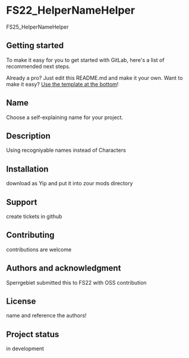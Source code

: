 # FS22_HelperNameHelper

FS25_HelperNameHelper

## Getting started

To make it easy for you to get started with GitLab, here's a list of recommended next steps.

Already a pro? Just edit this README.md and make it your own. Want to make it easy? [Use the template at the bottom](#editing-this-readme)!

## Name
Choose a self-explaining name for your project.

## Description
Using recogniyable names instead of Characters

## Installation
download as Yip and put it into zour mods directory

## Support
create tickets in github

## Contributing
contributions are welcome

## Authors and acknowledgment
Sperrgebiet submitted this to FS22 with OSS contribution

## License
name and reference the authors!

## Project status
in development